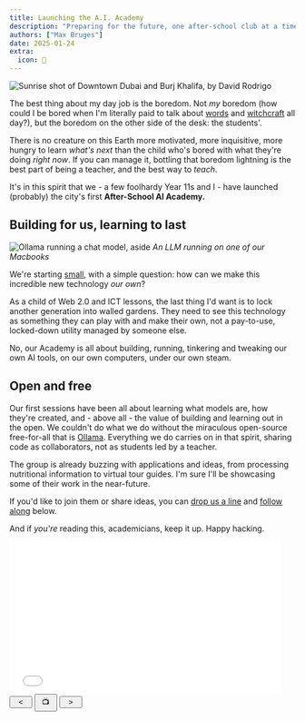 ```yaml
---
title: Launching the A.I. Academy
description: "Preparing for the future, one after-school club at a time"
authors: ["Max Bruges"]
date: 2025-01-24
extra:
  icon: 🏫
---
```


![Sunrise shot of Downtown Dubai and Burj Khalifa, by David Rodrigo](/images/cropped-dubai-skyline.webp)

The best thing about my day job is the boredom. Not _my_ boredom (how could I be bored when I'm literally paid to talk about [words](@/blog/PowerOfReading.md) and [witchcraft](@/learn/textbook/macbeth.md) all day?), but the boredom on the other side of the desk: the students'. 

There is no creature on this Earth more motivated, more inquisitive, more hungry to learn _what's next_ than the child who's bored with what they're doing _right now_. If you can manage it, bottling that boredom lightning is the best part of being a teacher, and the best way to *teach*.

It's in this spirit that we - a few foolhardy Year 11s and I - have launched (probably) the city's first **After-School AI Academy.** 

## Building for us, learning to last

![Ollama running a chat model, aside](/lessons/static/chatting.gif)
*An LLM running on one of our Macbooks*

We're starting [small](@/blog/little-local-llm.md), with a simple question: how can we make this incredible new technology _our own_? 

As a child of Web 2.0 and ICT lessons, the last thing I'd want is to lock another generation into walled gardens. They need to see this technology as something they can play with and make their own, not a pay-to-use, locked-down utility managed by someone else. 

No, our Academy is all about building, running, tinkering and tweaking our own AI tools, on our own computers, under our own steam. 

## Open and free

Our first sessions have been all about learning what models are, how they're created, and - above all - the value of building and learning out in the open. We couldn't do what we do without the miraculous open-source free-for-all that is [Ollama](https://ollama.com/). Everything we do carries on in that spirit, sharing code as collaborators, not as students led by a teacher.

The group is already buzzing with applications and ideas, from processing nutritional information to virtual tour guides. I'm sure I'll be showcasing some of their work in the near-future.

If you'd like to join them or share ideas, you can [drop us a line](mailto:mbruges@reptonalbarsha.org?subject=Tell%20me%20more%20about%20the%20AI%20Academy!) and [follow along](/lessons/ai.html#2) below. 

And if *you're* reading this, academicians, keep it up. Happy hacking.

<style>
    iframe {
        border: 4px solid var(--a);
        width: 95%;
        aspect-ratio: 16 / 9;
    }

    button {
        min-width: 3em;
        overflow: hidden;
    }
</style>

<iframe
    id="lesson-view"
    src="/lessons/ai.html#2"
    class="center"
    onload="this.onload=null;loadLesson(this);console.log(this.src)"
    tabindex="0"
>
</iframe>

<script>

    const iframe = document.getElementById("lesson-view");
    function simulateKeyPress(key) {
        console.log("key pressed: " + key);
        iframe.contentWindow.focus();
        iframe.contentWindow.document.dispatchEvent(
            new KeyboardEvent("keydown", { key: key }),
        );
    }
    
    function toggleFullscreen() {
        let iframe = document.getElementById("lesson-view");
        let toast = iframe.contentWindow.document.getElementById("toast");
        if (!document.fullscreenElement) {
            if (iframe.requestFullscreen) {
                iframe.requestFullscreen();
                iframe.contentWindow.focus();
            }
        }
    }
</script>

<div class="center">
    <button onclick="simulateKeyPress('PageUp')"><</button>
    <button
        style="padding: 0.2em"
        title="Fullscreen"
        alt="Fullscreen"
        onclick="toggleFullscreen()"
    >
        <!--&#x26F6;-->📺
    </button>
    <button onclick="simulateKeyPress('PageDown')">></button>
</div>

<br>
